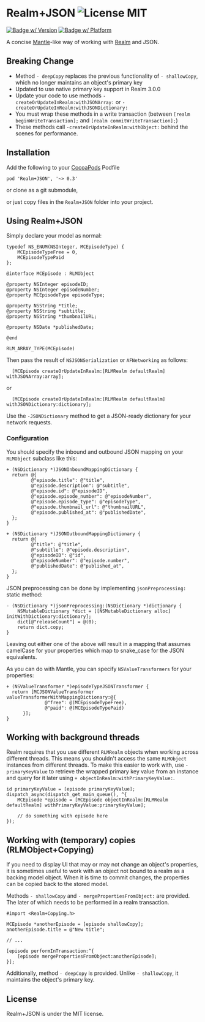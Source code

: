 Realm+JSON ![License MIT](https://go-shields.herokuapp.com/license-MIT-blue.png)
==========

[![Badge w/ Version](https://cocoapod-badges.herokuapp.com/v/Realm+JSON/badge.png)](https://github.com/matthewcheok/Realm-JSON)
[![Badge w/ Platform](https://cocoapod-badges.herokuapp.com/p/Realm+JSON/badge.svg)](https://github.com/matthewcheok/Realm-JSON)

A concise [Mantle](https://github.com/Mantle/Mantle)-like way of working with [Realm](https://github.com/realm/realm-cocoa) and JSON.

## Breaking Change

- Method `- deepCopy` replaces the previous functionality of `- shallowCopy`, which no longer maintains an object's primary key
- Updated to use native primary key support in Realm 3.0.0
- Update your code to use methods `-createOrUpdateInRealm:withJSONArray:` or `-createOrUpdateInRealm:withJSONDictionary:`
- You must wrap these methods in a write transaction (between `[realm beginWriteTransaction];` and `[realm commitWriteTransaction];`)
- These methods call `-createOrUpdateInRealm:withObject:` behind the scenes for performance.

## Installation

Add the following to your [CocoaPods](http://cocoapods.org/) Podfile

    pod 'Realm+JSON', '~> 0.3'

or clone as a git submodule,

or just copy files in the ```Realm+JSON``` folder into your project.

## Using Realm+JSON

Simply declare your model as normal:

    typedef NS_ENUM(NSInteger, MCEpisodeType) {
        MCEpisodeTypeFree = 0,
        MCEpisodeTypePaid
    };

    @interface MCEpisode : RLMObject

    @property NSInteger episodeID;
    @property NSInteger episodeNumber;
    @property MCEpisodeType episodeType;

    @property NSString *title;
    @property NSString *subtitle;
    @property NSString *thumbnailURL;

    @property NSDate *publishedDate;

    @end

    RLM_ARRAY_TYPE(MCEpisode)

Then pass the result of `NSJSONSerialization` or `AFNetworking` as follows:

      [MCEpisode createOrUpdateInRealm:[RLMRealm defaultRealm] withJSONArray:array];

or

      [MCEpisode createOrUpdateInRealm:[RLMRealm defaultRealm] withJSONDictionary:dictionary];

Use the `-JSONDictionary` method to get a JSON-ready dictionary for your network requests.

### Configuration

You should specify the inbound and outbound JSON mapping on your `RLMObject` subclass like this:

    + (NSDictionary *)JSONInboundMappingDictionary {
      return @{
             @"episode.title": @"title",
             @"episode.description": @"subtitle",
             @"episode.id": @"episodeID",
             @"episode.episode_number": @"episodeNumber",
             @"episode.episode_type": @"episodeType",
             @"episode.thumbnail_url": @"thumbnailURL",
             @"episode.published_at": @"publishedDate",
      };
    }

    + (NSDictionary *)JSONOutboundMappingDictionary {
      return @{
             @"title": @"title",
             @"subtitle": @"episode.description",
             @"episodeID": @"id",
             @"episodeNumber": @"episode.number",
             @"publishedDate": @"published_at",
      };
    }

JSON preprocessing can be done by implementing `jsonPreprocessing:` static method:

```ObjC
- (NSDictionary *)jsonPreprocessing:(NSDictionary *)dictionary {
    NSMutableDictionary *dict = [[NSMutableDictionary alloc] initWithDictionary:dictionary];
    dict[@"releaseCount"] = @(0);
    return dict.copy;
}
```

Leaving out either one of the above will result in a mapping that assumes camelCase for your properties which map to snake_case for the JSON equivalents.

As you can do with Mantle, you can specify `NSValueTransformers` for your properties:

    + (NSValueTransformer *)episodeTypeJSONTransformer {
      return [MCJSONValueTransformer valueTransformerWithMappingDictionary:@{
                  @"free": @(MCEpisodeTypeFree),
                  @"paid": @(MCEpisodeTypePaid)
          }];
    }

## Working with background threads

Realm requires that you use different `RLMRealm` objects when working across different threads. This means you shouldn't access the same `RLMObject` instances from different threads. To make this easier to work with, use `- primaryKeyValue` to retrieve the wrapped primary key value from an instance and query for it later using `+ objectInRealm:withPrimaryKeyValue:`.

    id primaryKeyValue = [episode primaryKeyValue];
    dispatch_async(dispatch_get_main_queue(), ^{
        MCEpisode *episode = [MCEpisode objectInRealm:[RLMRealm defaultRealm] withPrimaryKeyValue:primaryKeyValue];

        // do something with episode here
    });


## Working with (temporary) copies (RLMObject+Copying)

If you need to display UI that may or may not change an object's properties, it is sometimes useful to work with an object not bound to a realm as a backing model object. When it is time to commit changes, the properties can be copied back to the stored model.

Methods `- shallowCopy` and `- mergePropertiesFromObject:` are provided. The later of which needs to be performed in a realm transaction.

    #import <Realm+Copying.h>

    MCEpisode *anotherEpisode = [episode shallowCopy];
    anotherEpisode.title = @"New title";

    // ...

    [episode performInTransaction:^{
        [episode mergePropertiesFromObject:anotherEpisode];
    }];

Additionally, method `- deepCopy` is provided. Unlike `- shallowCopy`, it maintains the object's primary key.

## License

Realm+JSON is under the MIT license.
